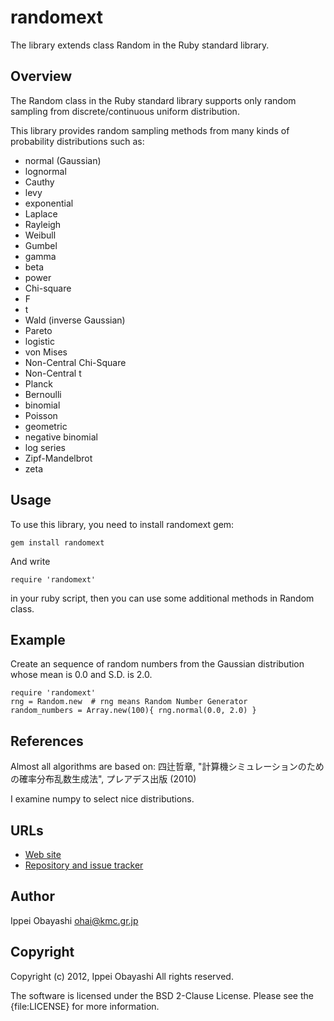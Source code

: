 # randomext
The library extends class Random in the Ruby standard library.

## Overview
The Random class in the Ruby standard library supports only 
random sampling from discrete/continuous uniform distribution.

This library provides random sampling methods from 
many kinds of probability distributions such as:

* normal (Gaussian)
* lognormal
* Cauthy
* levy
* exponential
* Laplace
* Rayleigh
* Weibull
* Gumbel
* gamma
* beta
* power
* Chi-square
* F
* t
* Wald (inverse Gaussian)
* Pareto
* logistic
* von Mises
* Non-Central Chi-Square
* Non-Central t
* Planck
* Bernoulli
* binomial
* Poisson
* geometric
* negative binomial
* log series
* Zipf-Mandelbrot
* zeta

## Usage
To use this library, you need to install randomext gem:

    gem install randomext

And write 

    require 'randomext'

in your ruby script, then you can use some additional methods in Random class.

## Example
Create an sequence of random numbers from the Gaussian distribution whose
mean is 0.0 and S.D. is 2.0.

    require 'randomext'
    rng = Random.new  # rng means Random Number Generator
    random_numbers = Array.new(100){ rng.normal(0.0, 2.0) }


## References
Almost all algorithms are based on:
四辻哲章, "計算機シミュレーションのための確率分布乱数生成法", プレアデス出版 (2010)

I examine numpy to select nice distributions.

## URLs
* [Web site](http://www.kmc.gr.jp/~ohai/randomext/)
* [Repository and issue tracker](https://github.com/ohai/randomext)

## Author
Ippei Obayashi <ohai@kmc.gr.jp>

## Copyright
Copyright (c) 2012, Ippei Obayashi
All rights reserved.

The software is licensed under the BSD 2-Clause License.
Please see the {file:LICENSE} for more information.
